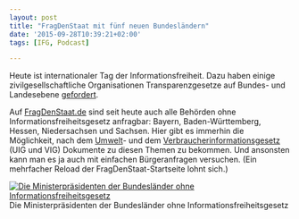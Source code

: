 ```yaml
---
layout: post
title: "FragDenStaat mit fünf neuen Bundesländern"
date: '2015-09-28T10:39:21+02:00'
tags: [IFG, Podcast]

---
```

Heute ist internationaler Tag der Informationsfreiheit. Dazu haben einige zivilgesellschaftliche Organisationen Transparenzgesetze auf Bundes- und Landesebene <a href="http://okfn.de/blog/2015/09/Transparenzgesetze/">gefordert</a>.

Auf <a href="https://fragdenstaat.de/">FragDenStaat.de</a> sind seit heute auch alle Behörden ohne Informationsfreiheitsgesetz anfragbar: Bayern, Baden-Württemberg, Hessen, Niedersachsen und Sachsen. Hier gibt es immerhin die Möglichkeit, nach dem <a href="http://www.gesetze-im-internet.de/uig_2005/">Umwelt</a>- und dem <a href="http://www.gesetze-im-internet.de/vig/">Verbraucherinformationsgesetz</a> (UIG und VIG) Dokumente zu diesen Themen zu bekommen. Und ansonsten kann man es ja auch mit einfachen Bürgeranfragen versuchen. (Ein mehrfacher Reload der FragDenStaat-Startseite lohnt sich.)


<a href="https://netzpolitik.org/wp-upload/ministerpraesidenten.jpg"><img src="https://netzpolitik.org/wp-upload/ministerpraesidenten.jpg" alt="Die Ministerpräsidenten der Bundesländer ohne Informationsfreiheitsgesetz" class="size-full wp-image-101601" /></a>
Die Ministerpräsidenten der Bundesländer ohne Informationsfreiheitsgesetz
